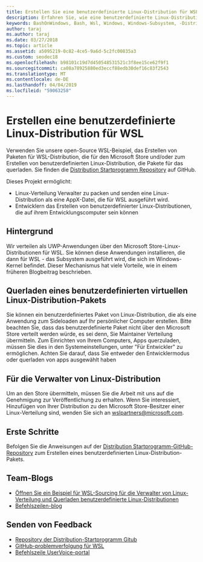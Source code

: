 ```yaml
---
title: Erstellen Sie eine benutzerdefinierte Linux-Distribution für WSL
description: Erfahren Sie, wie eine benutzerdefinierte Linux-Distribution für Windows-Subsystem für Linux zu erstellen.
keywords: BashOnWindows, Bash, Wsl, Windows, Windows-Subsystem, -Distribution, Benutzerdefiniert
author: taraj
ms.author: taraj
ms.date: 03/27/2018
ms.topic: article
ms.assetid: a5095219-0c82-4ce5-9a6d-5c2fc00835a3
ms.custom: seodec18
ms.openlocfilehash: b98101c19d7d450548531521c3f8ee15ce62f9f1
ms.sourcegitcommit: ca08a78925880ed3eccf88edb30def16c83f2543
ms.translationtype: MT
ms.contentlocale: de-DE
ms.lasthandoff: 04/04/2019
ms.locfileid: "59063258"
---
```

# <a name="creating-a-custom-linux-distro-for-wsl"></a>Erstellen eine benutzerdefinierte Linux-Distribution für WSL

Verwenden Sie unsere open-Source WSL-Beispiel, das Erstellen von Paketen für WSL-Distribution, die für den Microsoft Store und/oder zum Erstellen von benutzerdefinierten Linux-Distribution, die Pakete für das querladen. Sie finden die [Distribution Startprogramm Repository](https://github.com/Microsoft/WSL-DistroLauncher) auf GitHub.

Dieses Projekt ermöglicht:
* Linux-Verteilung Verwalter zu packen und senden eine Linux-Distribution als eine AppX-Datei, die für WSL ausgeführt wird.
* Entwicklern das Erstellen von benutzerdefinierter Linux-Distributionen, die auf ihrem Entwicklungscomputer sein können

## <a name="background"></a>Hintergrund
Wir verteilen als UWP-Anwendungen über den Microsoft Store-Linux-Distributionen für WSL. Sie können diese Anwendungen installieren, die dann für WSL - das Subsystem ausgeführt wird, die sich im Windows-Kernel befindet. Dieser Mechanismus hat viele Vorteile, wie in einem früheren Blogbeitrag beschrieben.

## <a name="sideloading-a-custom-linux-distro-package"></a>Querladen eines benutzerdefinierten virtuellen Linux-Distribution-Pakets
Sie können ein benutzerdefiniertes Paket von Linux-Distribution, die als eine Anwendung zum Sideloaden auf Ihr persönlicher Computer erstellen. Bitte beachten Sie, dass das benutzerdefinierte Paket nicht über den Microsoft Store verteilt werden würde, es sei denn, Sie Maintainer Verteilung übermitteln.
Zum Einrichten von Ihrem Computers, Apps querzuladen, müssen Sie dies in den Systemeinstellungen, unter "Für Entwickler" zu ermöglichen.  Achten Sie darauf, dass Sie entweder den Entwicklermodus oder querladen von apps ausgewählt haben

## <a name="for-linux-distro-maintainers"></a>Für die Verwalter von Linux-Distribution
Um an den Store übermitteln, müssen Sie die Arbeit mit uns auf die Genehmigung zur Veröffentlichung zu erhalten. Wenn Sie interessiert, Hinzufügen von Ihrer Distribution zu den Microsoft Store-Besitzer einer Linux-Verteilung sind, wenden Sie sich an wslpartners@microsoft.com.

## <a name="getting-started"></a>Erste Schritte
Befolgen Sie die Anweisungen auf der [Distribution Startprogramm-GitHub-Repository](https://github.com/Microsoft/WSL-DistroLauncher) zum Erstellen eines benutzerdefinierten Linux-Distribution-Pakets.

 
## <a name="team-blogs"></a>Team-Blogs
*  [Öffnen Sie ein Beispiel für WSL-Sourcing für die Verwalter von Linux-Verteilung und Querladen benutzerdefinierte Linux-Distributionen](https://blogs.msdn.microsoft.com/commandline/2018/03/26/wsl-distro-launcher/)
* [Befehlszeilen-blog](https://blogs.msdn.microsoft.com/commandline/)

## <a name="provide-feedback"></a>Senden von Feedback
* [Repository der Distribution-Startprogramm Gitub](https://github.com/Microsoft/WSL-DistroLauncher)
* [GitHub-problemverfolgung für WSL](https://github.com/Microsoft/BashOnWindows/issues)
* [Befehlszeile UserVoice-portal](https://wpdev.uservoice.com/forums/266908-command-prompt-console-bash-on-ubuntu-on-windo/category/161892-bash)

